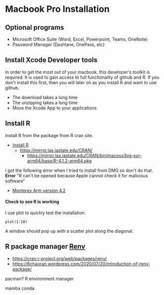 # Macbook Pro Installation


## Optional programs
* Microsoft Office Suite (Word, Excel, Powerpoint, Teams, OneNote)
* Password Manager (Dashlane, OnePass, etc)


## Install Xcode Developer tools

In order to get the most out of your macbook, this developer's toolkit is required.  It is used to gain access to full functionality of github and R.  If you don't install this first, then you will later on as you install R and want to use github.

* The download takes a long time
* The unzipping takes a long time
* Move the Xcode App to your applications

## Install R

Install R from the package from R cran site.

* [Install R](https://mirror.las.iastate.edu/CRAN/)
  * https://mirror.las.iastate.edu/CRAN/
    * https://mirror.las.iastate.edu/CRAN/bin/macosx/big-sur-arm64/base/R-4.1.2-arm64.pkg

I got the following error when I tried to install from DMG so don't do that.
**Error** "R can't be opened because Apple cannot check it for malicious software"
  * [Monterey Arm version 4.2](https://mac.r-project.org/monterey/R-devel/R-GUI-8008-4.2-monterey-arm64-Release.dmg)

#### Check to see R is working

I use plot to quickly test the installation.

```
plot(1:10)
```

A window should pop up with a scatter plot along the diagonal.


## R package manager [Renv](https://cran.r-project.org/web/packages/renv/)

* https://cran.r-project.org/web/packages/renv/
* https://6chaoran.wordpress.com/2020/07/20/introduction-of-renv-package/


pacman?
R environment manager

mamba conda
